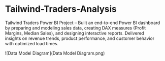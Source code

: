 # Tailwind-Traders-Analysis
Tailwind Traders Power BI Project – Built an end-to-end Power BI dashboard by preparing and modeling sales data, creating DAX measures (Profit Margins, Median Sales), and designing interactive reports. Delivered insights on revenue trends, product performance, and customer behavior with optimized load times.

![Data Model Diagram](Data Model Diagram.png)
